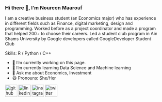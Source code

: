 ### Hi there 👋, I'm Noureen Maarouf 
I am a creative business student (an Economics major) who has experience in different fields such as Finance, digital marketing, design and programming. Worked before as a project coordinator and made a program that helped 200+ to choose their careers. Led a student club program in Ain Shams University by Google developers called  GoogleDeveloper Student Club

Skills: R / Python / C++

- 🔭 I’m currently working on this page. 
- 🌱 I’m currently learning Data Science and Machine learning  
- 💬 Ask me about Economics, Investment 
- 😄 Pronouns: She/Her 


[<img src='https://cdn.jsdelivr.net/npm/simple-icons@3.0.1/icons/github.svg' alt='github' height='40'>](https://github.com/Nnejmeldeen)  [<img src='https://cdn.jsdelivr.net/npm/simple-icons@3.0.1/icons/linkedin.svg' alt='linkedin' height='40'>](https://www.linkedin.com/in/Nnejmeldeen/)  [<img src='https://cdn.jsdelivr.net/npm/simple-icons@3.0.1/icons/instagram.svg' alt='instagram' height='40'>](https://www.instagram.com/Nnejmeldeen/)  [<img src='https://cdn.jsdelivr.net/npm/simple-icons@3.0.1/icons/twitter.svg' alt='twitter' height='40'>](https://twitter.com/Nnejmeldeen)   

